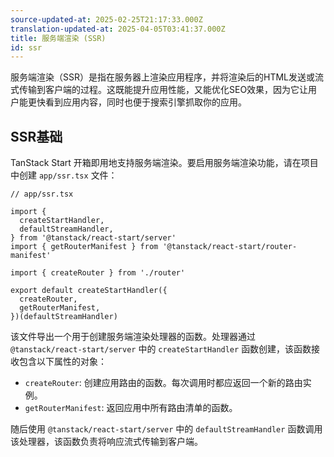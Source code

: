 ```yaml
---
source-updated-at: 2025-02-25T21:17:33.000Z
translation-updated-at: 2025-04-05T03:41:37.000Z
title: 服务端渲染 (SSR)
id: ssr
---
```


服务端渲染（SSR）是指在服务器上渲染应用程序，并将渲染后的HTML发送或流式传输到客户端的过程。这既能提升应用性能，又能优化SEO效果，因为它让用户能更快看到应用内容，同时也便于搜索引擎抓取你的应用。

## SSR基础

TanStack Start 开箱即用地支持服务端渲染。要启用服务端渲染功能，请在项目中创建 `app/ssr.tsx` 文件：

```tsx
// app/ssr.tsx

import {
  createStartHandler,
  defaultStreamHandler,
} from '@tanstack/react-start/server'
import { getRouterManifest } from '@tanstack/react-start/router-manifest'

import { createRouter } from './router'

export default createStartHandler({
  createRouter,
  getRouterManifest,
})(defaultStreamHandler)
```

该文件导出一个用于创建服务端渲染处理器的函数。处理器通过 `@tanstack/react-start/server` 中的 `createStartHandler` 函数创建，该函数接收包含以下属性的对象：

- `createRouter`: 创建应用路由的函数。每次调用时都应返回一个新的路由实例。
- `getRouterManifest`: 返回应用中所有路由清单的函数。

随后使用 `@tanstack/react-start/server` 中的 `defaultStreamHandler` 函数调用该处理器，该函数负责将响应流式传输到客户端。
